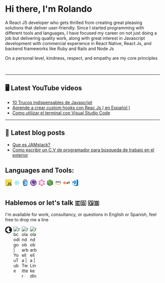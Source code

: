 # Hi there, I'm Rolando 

A React JS developer who gets thrilled from creating great pleasing solutions that deliver user-friendly. Since I started programming with different tools and languages, I have focused my career on not just doing a job but delivering quality work, along with great interest in Javascript development with commercial experience in React Native, React Js, and backend frameworks like Ruby and Rails and Node Js

On a personal level, kindness, respect, and empathy are my core principles

<br />

---

## 🖥️ Latest YouTube videos

- [10 Trucos indispensables de Javascript](https://www.youtube.com/watch?v=L0VHJa0Bmi4&t=605s)
- [Aprende a crear custom hooks con Reac Js ( en Espańol )](https://www.youtube.com/watch?v=Xqw4HTk9UZo&t=37s)
- [Como utilizar el terminal con Visual Studio Code](https://www.youtube.com/watch?v=N2kMMfMEXWI&t=44s)

---

## 📕 Latest blog posts

- [Que es JAMstack?](https://www.rbcodigo.com/posts/jamstack-en-espanol/que-es-jamstack)
- [Como escribir un C.V de programador para búsqueda de trabajo en el exterior](https://www.rbcodigo.com/posts/desarrollo-profesional-para-programadores/como-escribir-un-cv-para-busqueda-de-trabajo-en-el-exterior)

## Languages and Tools:

<img align="left" alt="JavaScript" style="margin-right: 5px" width="22px" src="https://raw.githubusercontent.com/github/explore/80688e429a7d4ef2fca1e82350fe8e3517d3494d/topics/javascript/javascript.png" />
<img align="left" alt="React" width="22px" style="margin-right: 5px" src="https://raw.githubusercontent.com/github/explore/80688e429a7d4ef2fca1e82350fe8e3517d3494d/topics/react/react.png" />
<img align="left" alt="CSS3" width="22px" style="margin-right: 5px" src="https://raw.githubusercontent.com/github/explore/80688e429a7d4ef2fca1e82350fe8e3517d3494d/topics/css/css.png" />
<img align="left" alt="Gatsby" width="22px" style="margin-right: 5px" src="https://raw.githubusercontent.com/github/explore/e94815998e4e0713912fed477a1f346ec04c3da2/topics/gatsby/gatsby.png" /><img align="left" alt="GraphQL" width="22px" style="margin-right: 5px" src="https://raw.githubusercontent.com/github/explore/80688e429a7d4ef2fca1e82350fe8e3517d3494d/topics/graphql/graphql.png" />
<img align="left" alt="Node js" width="22px" style="margin-right: 5px" src="https://raw.githubusercontent.com/github/explore/80688e429a7d4ef2fca1e82350fe8e3517d3494d/topics/nodejs/nodejs.png" />
<img align="left" alt="Aws" width="22px" style="margin-right: 5px" src="https://raw.githubusercontent.com/github/explore/80688e429a7d4ef2fca1e82350fe8e3517d3494d/topics/aws/aws.png" />
<img align="left" alt="Git" width="22px" style="margin-right: 5px" src="https://raw.githubusercontent.com/github/explore/80688e429a7d4ef2fca1e82350fe8e3517d3494d/topics/git/git.png" />
<img align="left" alt="Visual Studio Code" width="22px" style="margin-right: 5px" src="https://raw.githubusercontent.com/github/explore/80688e429a7d4ef2fca1e82350fe8e3517d3494d/topics/visual-studio-code/visual-studio-code.png" />

<br />
<br />

## Hablemos or let's talk 🇪🇸 🇬🇧

I'm available for work, consultancy, or questions in English or Spanish, feel free to drop me a line

[<img align="left" alt="rbcodigo.com" width="22px" style="margin-right: 5px"  src="https://raw.githubusercontent.com/iconic/open-iconic/master/svg/globe.svg" />][website]

[<img align="left" alt="rbcodigo | YouTube" width="22px" style="margin-right: 5px" src="https://cdn.jsdelivr.net/npm/simple-icons@v3/icons/youtube.svg" />][youtube]
[<img align="left" alt="rolandobarbella | Twitter" width="22px" style="margin-right: 5px" src="https://cdn.jsdelivr.net/npm/simple-icons@v3/icons/twitter.svg" />][twitter]
[<img align="left" alt="rolandobarbella | LinkedIn" width="22px" style="margin-right: 5px" src="https://cdn.jsdelivr.net/npm/simple-icons@v3/icons/linkedin.svg" />][linkedin]

<br />
<br />

[website]: https://www.rbcodigo.com/
[course]: http://vsCodeHero.com
[twitter]: https://twitter.com/rolandobarbella
[youtube]: https://www.youtube.com/channel/UCPnyGGUQ9sfBC_FpAPxp55Q?
[linkedin]: https://www.linkedin.com/in/rolandobarbella/

